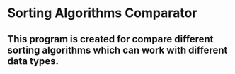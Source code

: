 # Sorting Algorithms Comparator
## This program is created for compare different sorting algorithms which can work with different data types.






